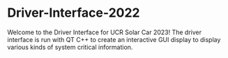 # Driver-Interface-2022

Welcome to the Driver Interface for UCR Solar Car 2023! The driver interface is run with QT C++ to create an 
interactive GUI display to display various kinds of system critical information. 
